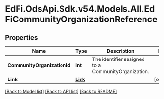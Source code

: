 # EdFi.OdsApi.Sdk.v54.Models.All.EdFiCommunityOrganizationReference

## Properties

Name | Type | Description | Notes
------------ | ------------- | ------------- | -------------
**CommunityOrganizationId** | **int** | The identifier assigned to a CommunityOrganization. | 
**Link** | [**Link**](Link.md) |  | [optional] 

[[Back to Model list]](../README.md#documentation-for-models) [[Back to API list]](../README.md#documentation-for-api-endpoints) [[Back to README]](../README.md)

